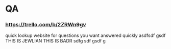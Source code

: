 # QA
### https://trello.com/b/2ZRWn9gv
quick lookup website for questions you want answered quickly
asdfsdf
gsdf\
THIS IS JEWLIAN THIS IS BADR
sdfg
sdf
gsdf
g
